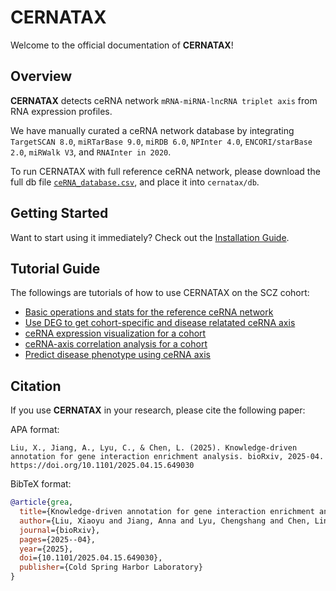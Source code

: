 # CERNATAX

Welcome to the official documentation of **CERNATAX**!

## Overview

**CERNATAX** detects ceRNA network `mRNA-miRNA-lncRNA triplet axis` from RNA expression profiles.

We have manually curated a ceRNA network database by integrating `TargetSCAN 8.0`, `miRTarBase 9.0`, `miRDB 6.0`, `NPInter 4.0`, `ENCORI/starBase 2.0`, `miRWalk V3`, and `RNAInter in 2020`. 

To run CERNATAX with full reference ceRNA network, please download the full db file [`ceRNA_database.csv`](https://doi.org/10.5281/zenodo.15357964), and place it into `cernatax/db`.


## Getting Started

Want to start using it immediately? Check out the [Installation Guide](installation.md).


## Tutorial Guide
The followings are tutorials of how to use CERNATAX on the SCZ cohort:

-   [Basic operations and stats for the reference ceRNA network](tutorial/reference_ceRNA_network.ipynb)
-   [Use DEG to get cohort-specific and disease relatated ceRNA axis](tutorial/ceRNA_axis_from_DEG.ipynb)
-   [ceRNA expression visualization for a cohort](tutorial/plot_ceRNA_exp_for_cohort.ipynb)
-   [ceRNA-axis correlation analysis for a cohort](tutorial/ceRNA_correlation_analysis.ipynb)
-   [Predict disease phenotype using ceRNA axis](tutorial/prediction.ipynb)

## Citation

If you use **CERNATAX** in your research, please cite the following paper:

APA format:

```
Liu, X., Jiang, A., Lyu, C., & Chen, L. (2025). Knowledge-driven annotation for gene interaction enrichment analysis. bioRxiv, 2025-04. https://doi.org/10.1101/2025.04.15.649030
```

BibTeX format:

```bibtex
@article{grea,
  title={Knowledge-driven annotation for gene interaction enrichment analysis},
  author={Liu, Xiaoyu and Jiang, Anna and Lyu, Chengshang and Chen, Lingxi},
  journal={bioRxiv},
  pages={2025--04},
  year={2025},
  doi={10.1101/2025.04.15.649030},
  publisher={Cold Spring Harbor Laboratory}
}
```


<div style="display:none;">
<script type='text/javascript' id='clustrmaps' src='//cdn.clustrmaps.com/map_v2.js?cl=ffffff&w=a&t=n&d=s_zp3a_kJX2eHlUNurnH4Jti8lf7sMFpJyhQQnn21MU'></script>
<script defer src='https://static.cloudflareinsights.com/beacon.min.js' data-cf-beacon='{"token": "aec36b862a47431a979dc263a1f98d74"}'></script>
</div>